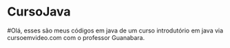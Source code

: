 # CursoJava
#Olá, esses são meus códigos em java de um curso introdutório em java via cursoemvideo.com com o professor Guanabara.
#

